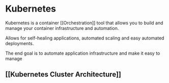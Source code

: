 # Kubernetes
Kubernetes is a container [[Orchestration]] tool that allows you to build and manage your container infrastructure and automation.

Allows for self-healing applications, automated scaling and easy automated deployments.

The end goal is to automate application infrastructure and make it easy to manage

## [[Kubernetes Cluster Architecture]]
